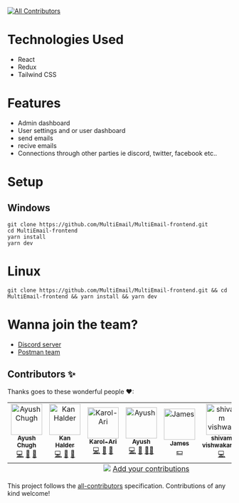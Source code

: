 <!-- ALL-CONTRIBUTORS-BADGE:START - Do not remove or modify this section -->
[![All Contributors](https://img.shields.io/badge/all_contributors-7-orange.svg?style=flat-square)](#contributors-)
<!-- ALL-CONTRIBUTORS-BADGE:END -->

# Technologies Used

- React
- Redux
- Tailwind CSS

# Features

- Admin dashboard
- User settings and or user dashboard
- send emails
- recive emails
- Connections through other parties ie discord, twitter, facebook etc..

# Setup

## Windows

```
git clone https://github.com/MultiEmail/MultiEmail-frontend.git
cd MultiEmail-frontend
yarn install
yarn dev
```

# Linux

```
git clone https://github.com/MultiEmail/MultiEmail-frontend.git && cd MultiEmail-frontend && yarn install && yarn dev
```

# Wanna join the team?

- [Discord server](https://discord.gg/8kTdfWmuQa)
- [Postman team](https://www.postman.com/multiemail/workspace/muti-email-rest-api/overview)

## Contributors ✨

Thanks goes to these wonderful people ❤:

<!-- ALL-CONTRIBUTORS-LIST:START - Do not remove or modify this section -->
<!-- prettier-ignore-start -->
<!-- markdownlint-disable -->
<table>
  <tbody>
    <tr>
      <td align="center"><a href="https://shriproperty.com/"><img src="https://avatars.githubusercontent.com/u/69336518?v=4?s=70" width="70px;" alt="Ayush Chugh"/><br /><sub><b>Ayush Chugh</b></sub></a><br /><a href="https://github.com/MultiEmail/MultiEmail-frontend/commits?author=aayushchugh" title="Code">💻</a> <a href="https://github.com/MultiEmail/MultiEmail-frontend/pulls?q=is%3Apr+reviewed-by%3Aaayushchugh" title="Reviewed Pull Requests">👀</a> <a href="#projectManagement-aayushchugh" title="Project Management">📆</a></td>
      <td align="center"><a href="https://github.com/KanLSK"><img src="https://avatars.githubusercontent.com/u/59249490?v=4?s=70" width="70px;" alt="Kan Halder"/><br /><sub><b>Kan Halder</b></sub></a><br /><a href="https://github.com/MultiEmail/MultiEmail-frontend/commits?author=KanLSK" title="Code">💻</a> <a href="#design-KanLSK" title="Design">🎨</a> <a href="https://github.com/MultiEmail/MultiEmail-frontend/pulls?q=is%3Apr+reviewed-by%3AKanLSK" title="Reviewed Pull Requests">👀</a></td>
      <td align="center"><a href="https://github.com/Karol-Ari"><img src="https://avatars.githubusercontent.com/u/55296886?v=4?s=70" width="70px;" alt="Karol-Ari"/><br /><sub><b>Karol-Ari</b></sub></a><br /><a href="https://github.com/MultiEmail/MultiEmail-frontend/commits?author=Karol-Ari" title="Code">💻</a> <a href="#design-Karol-Ari" title="Design">🎨</a> <a href="https://github.com/MultiEmail/MultiEmail-frontend/pulls?q=is%3Apr+reviewed-by%3AKarol-Ari" title="Reviewed Pull Requests">👀</a></td>
      <td align="center"><a href="https://github.com/is-it-ayush"><img src="https://avatars.githubusercontent.com/u/36449128?v=4?s=70" width="70px;" alt="Ayush"/><br /><sub><b>Ayush</b></sub></a><br /><a href="https://github.com/MultiEmail/MultiEmail-frontend/commits?author=is-it-ayush" title="Code">💻</a> <a href="https://github.com/MultiEmail/MultiEmail-frontend/pulls?q=is%3Apr+reviewed-by%3Ais-it-ayush" title="Reviewed Pull Requests">👀</a> <a href="#mentoring-is-it-ayush" title="Mentoring">🧑‍🏫</a></td>
      <td align="center"><a href="https://www.jamesmesser.xyz/"><img src="https://avatars.githubusercontent.com/u/71551059?v=4?s=70" width="70px;" alt="James"/><br /><sub><b>James</b></sub></a><br /><a href="#financial-CodesWithJames" title="Financial">💵</a></td>
      <td align="center"><a href="https://github.com/shivamvishwakarm"><img src="https://avatars.githubusercontent.com/u/80755217?v=4?s=70" width="70px;" alt="shivam vishwakarma"/><br /><sub><b>shivam vishwakarma</b></sub></a><br /><a href="https://github.com/MultiEmail/MultiEmail-frontend/commits?author=shivamvishwakarm" title="Code">💻</a></td>
      <td align="center"><a href="https://github.com/AndrewFirePvP7"><img src="https://avatars.githubusercontent.com/u/29314485?v=4?s=70" width="70px;" alt="AndrewDev"/><br /><sub><b>AndrewDev</b></sub></a><br /><a href="#ideas-AndrewFirePvP7" title="Ideas, Planning, & Feedback">🤔</a></td>
    </tr>
  </tbody>
  <tfoot>
    <tr>
      <td align="center" size="13px" colspan="7">
        <img src="https://raw.githubusercontent.com/all-contributors/all-contributors-cli/1b8533af435da9854653492b1327a23a4dbd0a10/assets/logo-small.svg">
          <a href="https://all-contributors.js.org/docs/en/bot/usage">Add your contributions</a>
        </img>
      </td>
    </tr>
  </tfoot>
</table>

<!-- markdownlint-restore -->
<!-- prettier-ignore-end -->

<!-- ALL-CONTRIBUTORS-LIST:END -->

This project follows the [all-contributors](https://github.com/all-contributors/all-contributors) specification. Contributions of any kind welcome!
